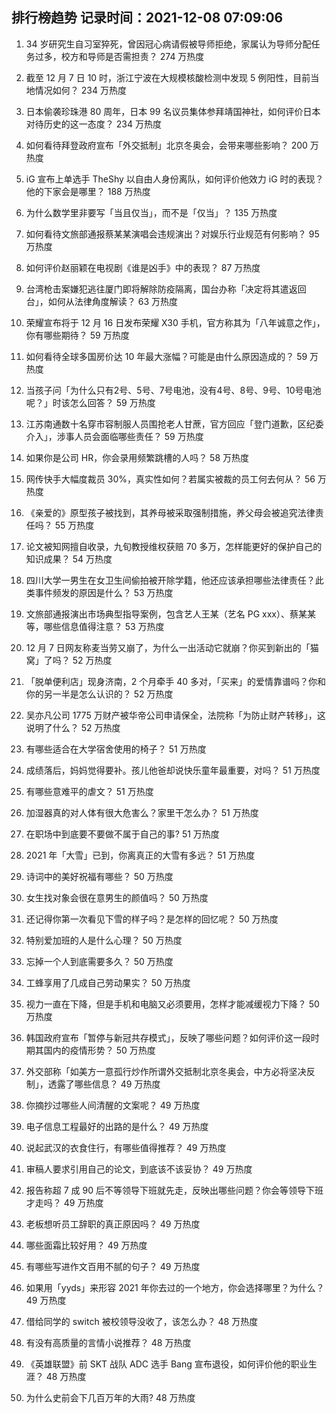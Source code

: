 
## 排行榜趋势 记录时间：2021-12-08 07:09:06
  
  1. 34 岁研究生自习室猝死，曾因冠心病请假被导师拒绝，家属认为导师分配任务过多，校方和导师是否需担责？ 274 万热度
    
  2. 截至 12 月 7 日 10 时，浙江宁波在大规模核酸检测中发现 5 例阳性，目前当地情况如何？ 234 万热度
    
  3. 日本偷袭珍珠港 80 周年，日本 99 名议员集体参拜靖国神社，如何评价日本对待历史的这一态度？ 234 万热度
    
  4. 如何看待拜登政府宣布「外交抵制」北京冬奥会，会带来哪些影响？ 200 万热度
    
  5. iG 宣布上单选手 TheShy 以自由人身份离队，如何评价他效力 iG 时的表现？他的下家会是哪里？ 188 万热度
    
  6. 为什么数学里非要写「当且仅当」，而不是「仅当」？ 135 万热度
    
  7. 如何看待文旅部通报蔡某某演唱会违规演出？对娱乐行业规范有何影响？ 95 万热度
    
  8. 如何评价赵丽颖在电视剧《谁是凶手》中的表现？ 87 万热度
    
  9. 台湾枪击案嫌犯逃往厦门即将解除防疫隔离，国台办称「决定将其遣返回台」，如何从法律角度解读？ 63 万热度
    
  10. 荣耀宣布将于 12 月 16 日发布荣耀 X30 手机，官方称其为「八年诚意之作」，你有哪些期待？ 59 万热度
    
  11. 如何看待全球多国房价达 10 年最大涨幅？可能是由什么原因造成的？ 59 万热度
    
  12. 当孩子问「为什么只有2号、5号、7号电池，没有4号、8号、9号、10号电池呢？」时该怎么回答？ 59 万热度
    
  13. 江苏南通数十名穿市容制服人员围抢老人甘蔗，官方回应「登门道歉，区纪委介入」，涉事人员会面临哪些责任？ 59 万热度
    
  14. 如果你是公司 HR，你会录用频繁跳槽的人吗？ 58 万热度
    
  15. 网传快手大幅度裁员 30%，真实性如何？若属实被裁的员工何去何从？ 56 万热度
    
  16. 《亲爱的》原型孩子被找到，其养母被采取强制措施，养父母会被追究法律责任吗？ 55 万热度
    
  17. 论文被知网擅自收录，九旬教授维权获赔 70 多万，怎样能更好的保护自己的知识成果？ 54 万热度
    
  18. 四川大学一男生在女卫生间偷拍被开除学籍，他还应该承担哪些法律责任？此类事件频发的原因是什么？ 53 万热度
    
  19. 文旅部通报演出市场典型指导案例，包含艺人王某（艺名 PG xxx）、蔡某某等，哪些信息值得注意？ 53 万热度
    
  20. 12 月 7 日网友称麦当劳又崩了，为什么一出活动它就崩？你买到新出的「猫窝」了吗？ 52 万热度
    
  21. 「脱单便利店」现身济南，2 个月牵手 40 多对，「买来」的爱情靠谱吗？你和你的另一半是怎么认识的？ 52 万热度
    
  22. 吴亦凡公司 1775 万财产被华帝公司申请保全，法院称「为防止财产转移」，这说明了什么？ 52 万热度
    
  23. 有哪些适合在大学宿舍使用的椅子？ 51 万热度
    
  24. 成绩落后，妈妈觉得要补。孩儿他爸却说快乐童年最重要，对吗？ 51 万热度
    
  25. 有哪些意难平的虐文？ 51 万热度
    
  26. 加湿器真的对人体有很大危害么？家里干怎么办？ 51 万热度
    
  27. 在职场中到底要不要做不属于自己的事? 51 万热度
    
  28. 2021 年「大雪」已到，你离真正的大雪有多远？ 51 万热度
    
  29. 诗词中的美好祝福有哪些？ 50 万热度
    
  30. 女生找对象会很在意男生的颜值吗？ 50 万热度
    
  31. 还记得你第一次看见下雪的样子吗？是怎样的回忆呢？ 50 万热度
    
  32. 特别爱加班的人是什么心理？ 50 万热度
    
  33. 忘掉一个人到底需要多久？ 50 万热度
    
  34. 工蜂享用了几成自己劳动果实？ 50 万热度
    
  35. 视力一直在下降，但是手机和电脑又必须要用，怎样才能减缓视力下降？ 50 万热度
    
  36. 韩国政府宣布「暂停与新冠共存模式」，反映了哪些问题？如何评价这一段时期其国内的疫情形势？ 50 万热度
    
  37. 外交部称「如美方一意孤行炒作所谓外交抵制北京冬奥会，中方必将坚决反制」，透露了哪些信息？ 49 万热度
    
  38. 你摘抄过哪些人间清醒的文案呢？ 49 万热度
    
  39. 电子信息工程最好的出路的是什么？ 49 万热度
    
  40. 说起武汉的衣食住行，有哪些值得推荐？ 49 万热度
    
  41. 审稿人要求引用自己的论文，到底该不该妥协？ 49 万热度
    
  42. 报告称超 7 成 90 后不等领导下班就先走，反映出哪些问题？你会等领导下班才走吗？ 49 万热度
    
  43. 老板想听员工辞职的真正原因吗？ 49 万热度
    
  44. 哪些面霜比较好用？ 49 万热度
    
  45. 有哪些写进作文百用不腻的句子？ 49 万热度
    
  46. 如果用「yyds」来形容 2021 年你去过的一个地方，你会选择哪里？为什么？ 49 万热度
    
  47. 借给同学的 switch 被校领导没收了，该怎么办？ 48 万热度
    
  48. 有没有高质量的言情小说推荐？ 48 万热度
    
  49. 《英雄联盟》前 SKT 战队 ADC 选手 Bang 宣布退役，如何评价他的职业生涯？ 48 万热度
    
  50. 为什么史前会下几百万年的大雨? 48 万热度
    
